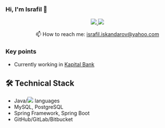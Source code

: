 ### Hi, I'm Israfil 👋

<!--
**israf1l/israf1l** is a ✨ _special_ ✨ repository because its `README.md` (this file) appears on your GitHub profile.

Here are some ideas to get you started:

- 🔭 I’m currently working on ...
- 🌱 I’m currently learning ...
- 👯 I’m looking to collaborate on ...
- 🤔 I’m looking for help with ...
- 💬 Ask me about ...
- 📫 How to reach me: ...
- 😄 Pronouns: ...
- ⚡ Fun fact: ...
-->

<p align='center'>
   <a href="https://www.linkedin.com/in/israfiliskandarov/">
       <img src="https://img.shields.io/badge/linkedin-%230077B5.svg?&style=for-the-badge&logo=linkedin&logoColor=white"/>
   </a>
   <a href="https://t.me/israf1l">
       <img src="https://img.shields.io/badge/Telegram-2CA5E0?style=for-the-badge&logo=telegram&logoColor=white"/>
   </a>
<p align='center'>
   📫 How to reach me: <a href='mailto:israfil.iskandarov@yahoo.com'>israfil.iskandarov@yahoo.com</a>
</p>

### Key points
*   Currently working in [Kapital Bank](https://www.linkedin.com/company/kapitalbankojsc/)

## 🛠 Technical Stack
*   Java/<img src="https://img.shields.io/badge/Python-FFD43B?style=for-the-badge&logo=python&logoColor=blue"/> languages
*   MySQL, PostgreSQL
*   Spring Framework, Spring Boot
*   GitHub/GitLab/Bitbucket
